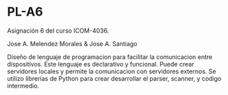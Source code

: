 # PL-A6
Asignación 6 del curso ICOM-4036. 

Jose A. Melendez Morales & Jose A. Santiago 

Diseño de lenguaje de programacion para facilitar la comunicacion entre dispositivos. Este lenguaje es declarativo y 
funcional. Puede crear servidores locales y permite la comunicacion con servidores externos. Se utilizo librerias de Python
para crear desarrollar el parser, scanner, y codigo intermedio. 
